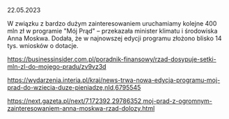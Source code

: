 22.05.2023

W związku z bardzo dużym zainteresowaniem uruchamiamy kolejne 400 mln zł w programie "Mój Prąd" – przekazała minister klimatu i środowiska Anna Moskwa. Dodała, że w najnowszej edycji programu złożono blisko 14 tys. wniosków o dotacje.

https://businessinsider.com.pl/poradnik-finansowy/rzad-dosypuje-setki-mln-zl-do-mojego-pradu/zv9vz3d

https://wydarzenia.interia.pl/kraj/news-trwa-nowa-edycja-programu-moj-prad-do-wziecia-duze-pieniadze,nId,6795545

https://next.gazeta.pl/next/7,172392,29786352,moj-prad-z-ogromnym-zainteresowaniem-anna-moskwa-rzad-dolozy.html